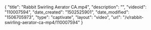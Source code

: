 {
    "title": "Rabbit Swirling Aerator CA.mp4",
    "description": "",
    "videoid": "110007594",
    "date_created": "1502525901",
    "date_modified": "1506705973",
    "type": "captivate",
    "layout": "video",
    "url": "\/v\/rabbit-swirling-aerator-ca-mp4\/110007594"
}